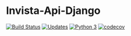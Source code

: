 # Invista-Api-Django

[![Build Status](https://travis-ci.com/jona04/Invista-Api-Django.svg?branch=master)](https://travis-ci.com/jona04/Invista-Api-Django)
[![Updates](https://pyup.io/repos/github/jona04/Invista-Api-Django/shield.svg)](https://pyup.io/repos/github/jona04/Invista-Api-Django/)
[![Python 3](https://pyup.io/repos/github/jona04/Invista-Api-Django/python-3-shield.svg)](https://pyup.io/repos/github/jona04/Invista-Api-Django/)
[![codecov](https://codecov.io/gh/jona04/Invista-Api-Django/branch/master/graph/badge.svg)](https://codecov.io/gh/jona04/Invista-Api-Django)
